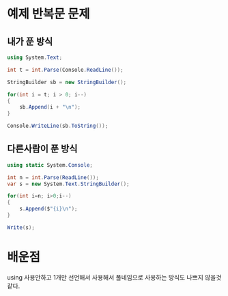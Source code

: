 # 예제 반복문 문제

## 내가 푼 방식
``` cs
using System.Text;

int t = int.Parse(Console.ReadLine());

StringBuilder sb = new StringBuilder();

for(int i = t; i > 0; i--)
{
    sb.Append(i + "\n");
}

Console.WriteLine(sb.ToString());
```

## 다른사람이 푼 방식
``` cs
using static System.Console;

int n = int.Parse(ReadLine());
var s = new System.Text.StringBuilder();

for(int i=n; i>0;i--)
{
    s.Append($"{i}\n");
}

Write(s);
```

# 배운점
using 사용안하고 1개만 선언해서 사용해서 풀네임으로 사용하는 방식도 나쁘지 않을것같다.  
